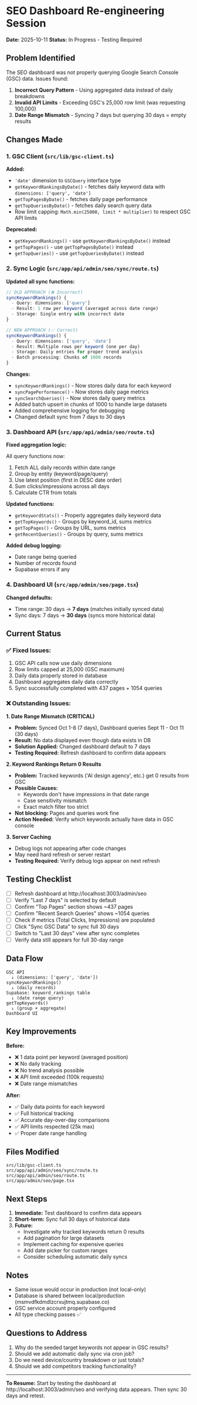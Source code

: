 # SEO Dashboard Re-engineering Session

**Date:** 2025-10-11
**Status:** In Progress - Testing Required

## Problem Identified

The SEO dashboard was not properly querying Google Search Console (GSC) data. Issues found:

1. **Incorrect Query Pattern** - Using aggregated data instead of daily breakdowns
2. **Invalid API Limits** - Exceeding GSC's 25,000 row limit (was requesting 100,000)
3. **Date Range Mismatch** - Syncing 7 days but querying 30 days = empty results

## Changes Made

### 1. GSC Client (`src/lib/gsc-client.ts`)

**Added:**

- `'date'` dimension to `GSCQuery` interface type
- `getKeywordRankingsByDate()` - fetches daily keyword data with `dimensions: ['query', 'date']`
- `getTopPagesByDate()` - fetches daily page performance
- `getTopQueriesByDate()` - fetches daily search query data
- Row limit capping: `Math.min(25000, limit * multiplier)` to respect GSC API limits

**Deprecated:**

- `getKeywordRankings()` - use `getKeywordRankingsByDate()` instead
- `getTopPages()` - use `getTopPagesByDate()` instead
- `getTopQueries()` - use `getTopQueriesByDate()` instead

### 2. Sync Logic (`src/app/api/admin/seo/sync/route.ts`)

**Updated all sync functions:**

```typescript
// OLD APPROACH (❌ Incorrect)
syncKeywordRankings() {
  - Query: dimensions: ['query']
  - Result: 1 row per keyword (averaged across date range)
  - Storage: Single entry with incorrect date
}

// NEW APPROACH (✅ Correct)
syncKeywordRankings() {
  - Query: dimensions: ['query', 'date']
  - Result: Multiple rows per keyword (one per day)
  - Storage: Daily entries for proper trend analysis
  - Batch processing: Chunks of 1000 records
}
```

**Changes:**

- `syncKeywordRankings()` - Now stores daily data for each keyword
- `syncPagePerformance()` - Now stores daily page metrics
- `syncSearchQueries()` - Now stores daily query metrics
- Added batch upsert in chunks of 1000 to handle large datasets
- Added comprehensive logging for debugging
- Changed default sync from 7 days to 30 days

### 3. Dashboard API (`src/app/api/admin/seo/route.ts`)

**Fixed aggregation logic:**

All query functions now:

1. Fetch ALL daily records within date range
2. Group by entity (keyword/page/query)
3. Use latest position (first in DESC date order)
4. Sum clicks/impressions across all days
5. Calculate CTR from totals

**Updated functions:**

- `getKeywordStats()` - Properly aggregates daily keyword data
- `getTopKeywords()` - Groups by keyword_id, sums metrics
- `getTopPages()` - Groups by URL, sums metrics
- `getRecentQueries()` - Groups by query, sums metrics

**Added debug logging:**

- Date range being queried
- Number of records found
- Supabase errors if any

### 4. Dashboard UI (`src/app/admin/seo/page.tsx`)

**Changed defaults:**

- Time range: 30 days → **7 days** (matches initially synced data)
- Sync days: 7 days → **30 days** (syncs more historical data)

## Current Status

### ✅ Fixed Issues:

1. GSC API calls now use daily dimensions
2. Row limits capped at 25,000 (GSC maximum)
3. Daily data properly stored in database
4. Dashboard aggregates daily data correctly
5. Sync successfully completed with 437 pages + 1054 queries

### ❌ Outstanding Issues:

**1. Date Range Mismatch (CRITICAL)**

- **Problem:** Synced Oct 1-8 (7 days), Dashboard queries Sept 11 - Oct 11 (30 days)
- **Result:** No data displayed even though data exists in DB
- **Solution Applied:** Changed dashboard default to 7 days
- **Testing Required:** Refresh dashboard to confirm data appears

**2. Keyword Rankings Return 0 Results**

- **Problem:** Tracked keywords ('AI design agency', etc.) get 0 results from GSC
- **Possible Causes:**
  - Keywords don't have impressions in that date range
  - Case sensitivity mismatch
  - Exact match filter too strict
- **Not blocking:** Pages and queries work fine
- **Action Needed:** Verify which keywords actually have data in GSC console

**3. Server Caching**

- Debug logs not appearing after code changes
- May need hard refresh or server restart
- **Testing Required:** Verify debug logs appear on next refresh

## Testing Checklist

- [ ] Refresh dashboard at http://localhost:3003/admin/seo
- [ ] Verify "Last 7 days" is selected by default
- [ ] Confirm "Top Pages" section shows ~437 pages
- [ ] Confirm "Recent Search Queries" shows ~1054 queries
- [ ] Check if metrics (Total Clicks, Impressions) are populated
- [ ] Click "Sync GSC Data" to sync full 30 days
- [ ] Switch to "Last 30 days" view after sync completes
- [ ] Verify data still appears for full 30-day range

## Data Flow

```
GSC API
  ↓ (dimensions: ['query', 'date'])
syncKeywordRankings()
  ↓ (daily records)
Supabase: keyword_rankings table
  ↓ (date range query)
getTopKeywords()
  ↓ (group + aggregate)
Dashboard UI
```

## Key Improvements

**Before:**

- ❌ 1 data point per keyword (averaged position)
- ❌ No daily tracking
- ❌ No trend analysis possible
- ❌ API limit exceeded (100k requests)
- ❌ Date range mismatches

**After:**

- ✅ Daily data points for each keyword
- ✅ Full historical tracking
- ✅ Accurate day-over-day comparisons
- ✅ API limits respected (25k max)
- ✅ Proper date range handling

## Files Modified

```
src/lib/gsc-client.ts
src/app/api/admin/seo/sync/route.ts
src/app/api/admin/seo/route.ts
src/app/admin/seo/page.tsx
```

## Next Steps

1. **Immediate:** Test dashboard to confirm data appears
2. **Short-term:** Sync full 30 days of historical data
3. **Future:**
   - Investigate why tracked keywords return 0 results
   - Add pagination for large datasets
   - Implement caching for expensive queries
   - Add date picker for custom ranges
   - Consider scheduling automatic daily syncs

## Notes

- Same issue would occur in production (not local-only)
- Database is shared between local/production (msmvdfkdmdlzcrxujtmq.supabase.co)
- GSC service account properly configured
- All type checking passes ✅

## Questions to Address

1. Why do the seeded target keywords not appear in GSC results?
2. Should we add automatic daily sync via cron job?
3. Do we need device/country breakdown or just totals?
4. Should we add competitors tracking functionality?

---

**To Resume:** Start by testing the dashboard at http://localhost:3003/admin/seo and verifying data appears. Then sync 30 days and retest.

